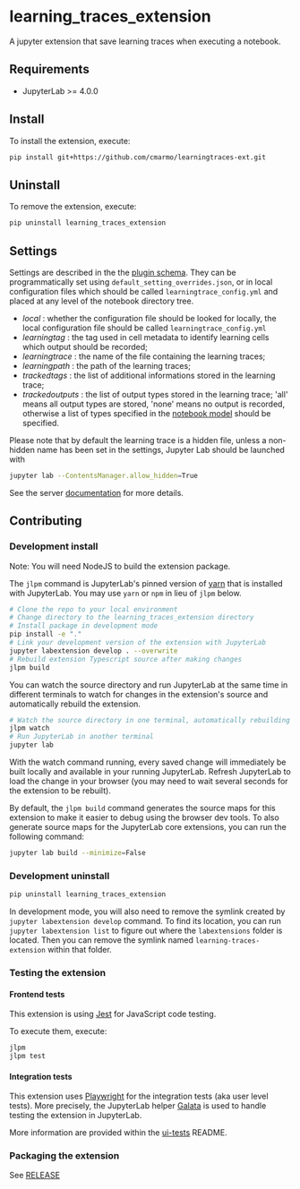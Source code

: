 # learning_traces_extension

A jupyter extension that save learning traces when executing a notebook.

## Requirements

- JupyterLab >= 4.0.0

## Install

To install the extension, execute:

```bash
pip install git+https://github.com/cmarmo/learningtraces-ext.git
```

<!--pip install learning_traces_extension-->

## Uninstall

To remove the extension, execute:

```bash
pip uninstall learning_traces_extension
```

## Settings

Settings are described in the the [plugin schema](schema/plugin.json).
They can be programmatically set using `default_setting_overrides.json`,
or in local configuration files which should be called `learningtrace_config.yml`
and placed at any level of the notebook directory tree.

- _local_ : whether the configuration file should be looked for locally,
  the local configuration file should be called `learningtrace_config.yml`
- _learningtag_ : the tag used in cell metadata to identify learning cells
  which output should be recorded;
- _learningtrace_ : the name of the file containing the learning traces;
- _learningpath_ : the path of the learning traces;
- _trackedtags_ : the list of additional informations stored in the learning trace;
- _trackedoutputs_ : the list of output types stored in the learning trace;
  'all' means all output types are stored, 'none' means no output is recorded,
  otherwise a list of types specified in the [notebook model](https://nbformat.readthedocs.io/en/latest/format_description.html#code-cell-outputs) should be specified.

Please note that by default the learning trace is a hidden file, unless a non-hidden
name has been set in the settings, Jupyter Lab should be launched with

```bash
jupyter lab --ContentsManager.allow_hidden=True
```

See the server [documentation](https://jupyterlab.readthedocs.io/en/stable/user/files.html#displaying-hidden-files) for more details.

## Contributing

### Development install

Note: You will need NodeJS to build the extension package.

The `jlpm` command is JupyterLab's pinned version of
[yarn](https://yarnpkg.com/) that is installed with JupyterLab. You may use
`yarn` or `npm` in lieu of `jlpm` below.

```bash
# Clone the repo to your local environment
# Change directory to the learning_traces_extension directory
# Install package in development mode
pip install -e "."
# Link your development version of the extension with JupyterLab
jupyter labextension develop . --overwrite
# Rebuild extension Typescript source after making changes
jlpm build
```

You can watch the source directory and run JupyterLab at the same time in different terminals to watch for changes in the extension's source and automatically rebuild the extension.

```bash
# Watch the source directory in one terminal, automatically rebuilding when needed
jlpm watch
# Run JupyterLab in another terminal
jupyter lab
```

With the watch command running, every saved change will immediately be built locally and available in your running JupyterLab. Refresh JupyterLab to load the change in your browser (you may need to wait several seconds for the extension to be rebuilt).

By default, the `jlpm build` command generates the source maps for this extension to make it easier to debug using the browser dev tools. To also generate source maps for the JupyterLab core extensions, you can run the following command:

```bash
jupyter lab build --minimize=False
```

### Development uninstall

```bash
pip uninstall learning_traces_extension
```

In development mode, you will also need to remove the symlink created by `jupyter labextension develop`
command. To find its location, you can run `jupyter labextension list` to figure out where the `labextensions`
folder is located. Then you can remove the symlink named `learning-traces-extension` within that folder.

### Testing the extension

#### Frontend tests

This extension is using [Jest](https://jestjs.io/) for JavaScript code testing.

To execute them, execute:

```sh
jlpm
jlpm test
```

#### Integration tests

This extension uses [Playwright](https://playwright.dev/docs/intro) for the integration tests (aka user level tests).
More precisely, the JupyterLab helper [Galata](https://github.com/jupyterlab/jupyterlab/tree/master/galata) is used to handle testing the extension in JupyterLab.

More information are provided within the [ui-tests](./ui-tests/README.md) README.

### Packaging the extension

See [RELEASE](RELEASE.md)
